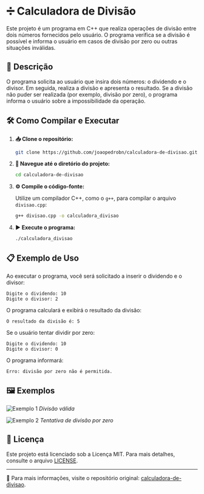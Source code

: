 # ➗ Calculadora de Divisão

Este projeto é um programa em C++ que realiza operações de divisão entre dois números fornecidos pelo usuário. O programa verifica se a divisão é possível e informa o usuário em casos de divisão por zero ou outras situações inválidas.

## 📝 Descrição

O programa solicita ao usuário que insira dois números: o dividendo e o divisor. Em seguida, realiza a divisão e apresenta o resultado. Se a divisão não puder ser realizada (por exemplo, divisão por zero), o programa informa o usuário sobre a impossibilidade da operação.

## 🛠️ Como Compilar e Executar

1. **📥 Clone o repositório:**

   ```bash
   git clone https://github.com/joaopedrobn/calculadora-de-divisao.git
   ```

2. **📂 Navegue até o diretório do projeto:**

   ```bash
   cd calculadora-de-divisao
   ```

3. **⚙️ Compile o código-fonte:**

   Utilize um compilador C++, como o `g++`, para compilar o arquivo `divisao.cpp`:

   ```bash
   g++ divisao.cpp -o calculadora_divisao
   ```

4. **▶️ Execute o programa:**

   ```bash
   ./calculadora_divisao
   ```

## 📋 Exemplo de Uso

Ao executar o programa, você será solicitado a inserir o dividendo e o divisor:

```
Digite o dividendo: 10
Digite o divisor: 2
```

O programa calculará e exibirá o resultado da divisão:

```
O resultado da divisão é: 5
```

Se o usuário tentar dividir por zero:

```
Digite o dividendo: 10
Digite o divisor: 0
```

O programa informará:

```
Erro: divisão por zero não é permitida.
```

## 🖼️ Exemplos

![Exemplo 1](https://github.com/joaopedrobn/calculadora-de-divisao/raw/main/Screenshot_3.png)
*Divisão válida*

![Exemplo 2](https://github.com/joaopedrobn/calculadora-de-divisao/raw/main/Screenshot_4.png)
*Tentativa de divisão por zero*

## 📄 Licença

Este projeto está licenciado sob a Licença MIT. Para mais detalhes, consulte o arquivo [LICENSE](LICENSE).

---
📌 Para mais informações, visite o repositório original: [calculadora-de-divisao](https://github.com/joaopedrobn/calculadora-de-divisao).
